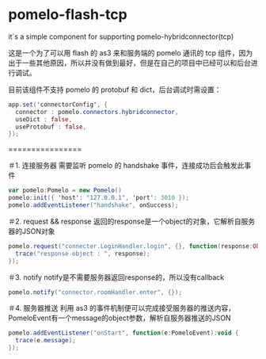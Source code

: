 pomelo-flash-tcp
================

it`s a simple component for supporting pomelo-hybridconnector(tcp)

这是一个为了可以用 flash 的 as3 来和服务端的 pomelo 通讯的 tcp 组件，因为出于一些其他原因，所以并没有做到最好，但是在自己的项目中已经可以和后台进行调试。

目前该组件不支持 pomelo 的 protobuf 和 dict，后台调试时需设置：
```actionscript
app.set('connectorConfig', {
  connector : pomelo.connectors.hybridconnector,
  useDict : false,
  useProtobuf : false,
});
```
  

================


＃1. 连接服务器
需要监听 pomelo 的 handshake 事件，连接成功后会触发此事件
```actionscript
var pomelo:Pomelo = new Pomelo()
pomelo:init({ 'host': "127.0.0.1", 'port': 3010 });
pomelo.addEventListener("handshake", onSuccess);
```

＃2. request && response
返回的response是一个object的对象，它解析自服务器的JSON对象
```actionscript
pomelo.request("connecter.LoginHandler.login", {}, function(response:Object):void {
  trace("response object : ", response);
});
```

＃3. notify
notify是不需要服务器返回response的，所以没有callback
```actionscript
pomelo.notify("connector.roomHandler.enter", {});
```

＃4. 服务器推送
利用 as3 的事件机制便可以完成接受服务器的推送内容，PomeloEvent有一个message的object参数，解析自服务器推送的JSON
```actionscript
pomelo.addEventListener("onStart", function(e:PomeloEvent):void {
  trace(e.message);
});
```
